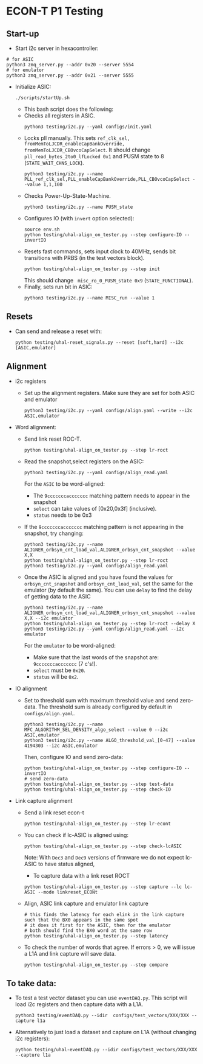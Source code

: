 # ECON-T P1 Testing

## Start-up

- Start i2c server in hexacontroller:
```
# for ASIC
python3 zmq_server.py --addr 0x20 --server 5554
# for emulator
python3 zmq_server.py --addr 0x21 --server 5555
```

- Initialize ASIC:
  ```
  ./scripts/startUp.sh
  ```
  -  This bash script does the following:
   * Checks all registers in ASIC.
     ```
     python3 testing/i2c.py --yaml configs/init.yaml
     ```
   * Locks pll manually. This sets `ref_clk_sel, fromMemToLJCDR_enableCapBankOverride, fromMemToLJCDR_CBOvcoCapSelect`.
     It should change `pll_read_bytes_2to0_lfLocked 0x1` and PUSM state to 8 (`STATE_WAIT_CHNS_LOCK`).
     ```
     python3 testing/i2c.py --name PLL_ref_clk_sel,PLL_enableCapBankOverride,PLL_CBOvcoCapSelect --value 1,1,100
     ```
   * Checks Power-Up-State-Machine.
     ```
     python3 testing/i2c.py --name PUSM_state
     ```
   * Configures IO (with `invert` option selected):
     ```
     source env.sh
     python testing/uhal-align_on_tester.py --step configure-IO --invertIO
     ```
   * Resets fast commands, sets input clock to 40MHz, sends bit transitions with PRBS (in the test vectors block).
     ```
     python testing/uhal-align_on_tester.py --step init 
     ```
     This should change ` misc_ro_0_PUSM_state 0x9` (`STATE_FUNCTIONAL`).
   * Finally, sets run bit in ASIC:
     ```
     python3 testing/i2c.py --name MISC_run --value 1
     ```

## Resets
- Can send and release a reset with:
  ```
  python testing/uhal-reset_signals.py --reset [soft,hard] --i2c [ASIC,emulator]
  ```

## Alignment

- i2c registers
  - Set up the alignment registers.
    Make sure they are set for both ASIC and emulator
    ```
    python3 testing/i2c.py --yaml configs/align.yaml --write --i2c ASIC,emulator
    ```

- Word alignment:
  - Send link reset ROC-T.
    ```
    python testing/uhal-align_on_tester.py --step lr-roct 
    ```

  - Read the snapshot,select registers on the ASIC:
    ```
    python3 testing/i2c.py --yaml configs/align_read.yaml
    ```

    For the `ASIC` to be word-aligned:
    * The `9cccccccaccccccc` matching pattern needs to appear in the snapshot
    * `select` can take values of [0x20,0x3f] (inclusive).
    * `status` needs to be 0x3

  - If the `9cccccccaccccccc` matching pattern is not appearing in the snapshot, try changing:
    ```
    python3 testing/i2c.py --name ALIGNER_orbsyn_cnt_load_val,ALIGNER_orbsyn_cnt_snapshot --value X,X
    python testing/uhal-align_on_tester.py --step lr-roct
    python3 testing/i2c.py --yaml configs/align_read.yaml
    ```

  - Once the ASIC is aligned and you have found the values for `orbsyn_cnt_snapshot` and `orbsyn_cnt_load_val`, set the same for the emulator (by default the same).
    You can use `delay` to find the delay of getting data to the ASIC
    ```
    python3 testing/i2c.py --name ALIGNER_orbsyn_cnt_load_val,ALIGNER_orbsyn_cnt_snapshot --value X,X --i2c emulator
    python testing/uhal-align_on_tester.py --step lr-roct --delay X
    python3 testing/i2c.py --yaml configs/align_read.yaml --i2c emulator
    ```
  
    For the `emulator` to be word-aligned:
    - Make sure that the last words of the snapshot are: `9cccccccaccccccc` (7 c's!).
    - `select` must be `0x20`.
    - `status` will be `0x2`.

- IO alignment
  - Set to threshold sum with maximum threshold value and send zero-data.
    The threshold sum is already configured by default in `configs/align.yaml`.
    ```
    python3 testing/i2c.py --name MFC_ALGORITHM_SEL_DENSITY_algo_select --value 0 --i2c ASIC,emulator 
    python3 testing/i2c.py --name ALGO_threshold_val_[0-47] --value 4194303 --i2c ASIC,emulator 
    ```
    Then, configure IO and send zero-data:
    ```
    python testing/uhal-align_on_tester.py --step configure-IO --invertIO
    # send zero-data
    python testing/uhal-align_on_tester.py --step test-data
    python testing/uhal-align_on_tester.py --step check-IO
    ```

- Link capture alignment

  - Send a link reset econ-t
    ```
    python testing/uhal-align_on_tester.py --step lr-econt
    ```
  - You can check if lc-ASIC is aligned using:
    ```
    python testing/uhal-align_on_tester.py --step check-lcASIC
    ```
    Note: With `Dec3` and `Dec9` versions of firmware we do not expect lc-ASIC to have status aligned,
    * To capture data with a link reset ROCT
    ```
    python testing/uhal-align_on_tester.py --step capture --lc lc-ASIC --mode linkreset_ECONt
    ```

  - Align, ASIC link capture and emulator link capture
    ```
    # this finds the latency for each elink in the link capture such that the BX0 appears in the same spot 
    # it does it first for the ASIC, then for the emulator
    # both should find the BX0 word at the same row
    python testing/uhal-align_on_tester.py --step latency

  - To check the number of words that agree.
    If errors > 0, we will issue a L1A and link capture will save data.
    ```
    python testing/uhal-align_on_tester.py --step compare
    ```

## To take data:

- To test a test vector dataset you can use `eventDAQ.py`. This script will load i2c registers and then capture data with a L1A.
  ```
  python3 testing/eventDAQ.py --idir  configs/test_vectors/XXX/XXX --capture l1a
  ```

- Alternatively to just load a dataset and capture on L1A (without changing i2c registers):
  ```
  python testing/uhal-eventDAQ.py --idir configs/test_vectors/XXX/XXX --capture l1a
  ```